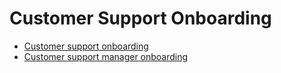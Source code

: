 # Customer Support Onboarding

- [Customer support onboarding](customer-support-onboarding.md)
- [Customer support manager onboarding](customer-support-manager-onboarding.md)
